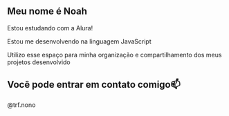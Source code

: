 Meu nome é Noah
-
Estou estudando com a Alura!

Estou me desenvolvendo na linguagem JavaScript

Utilizo esse espaço para minha organização e compartilhamento dos meus projetos desenvolvido

Você pode entrar em contato comigo📫
-
@trf.nono
